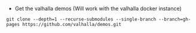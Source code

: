 * Get the valhalla demos (Will work with the valhalla docker instance)

```
git clone --depth=1 --recurse-submodules --single-branch --branch=gh-pages https://github.com/valhalla/demos.git
```
